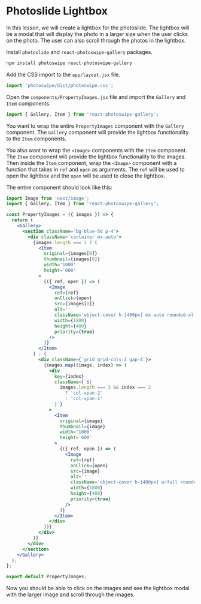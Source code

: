 # Photoslide Lightbox

In this lesson, we will create a lightbox for the photoslide. The lightbox will be a modal that will display the photo in a larger size when the user clicks on the photo. The user can also scroll through the photos in the lightbox.

Install `photoslide` and `react-photoswipe-gallery` packages.

```bash
npm install photoswipe react-photoswipe-gallery
```

Add the CSS import to the `app/layout.jsx` file.

```jsx
import 'photoswipe/dist/photoswipe.css';
```

Open the `components/PropertyImages.jsx` file and import the `Gallery` and `Item` components.

```jsx
import { Gallery, Item } from 'react-photoswipe-gallery';
```

You want to wrap the entire `PropertyImages` component with the `Gallery` component. The `Gallery` component will provide the lightbox functionality to the `Item` components.

You also want to wrap the `<Image>` components with the `Item` component. The `Item` component will provide the lightbox functionality to the images. Then inside the `Item` component, wrap the `<Image>` component with a function that takes in `ref` and `open` as arguments. The `ref` will be used to open the lightbox and the `open` will be used to close the lightbox.

The entire component should look like this:

```jsx
import Image from 'next/image';
import { Gallery, Item } from 'react-photoswipe-gallery';

const PropertyImages = ({ images }) => {
  return (
    <Gallery>
      <section className='bg-blue-50 p-4'>
        <div className='container mx-auto'>
          {images.length === 1 ? (
            <Item
              original={images[0]}
              thumbnail={images[0]}
              width='1000'
              height='600'
            >
              {({ ref, open }) => (
                <Image
                  ref={ref}
                  onClick={open}
                  src={images[0]}
                  alt=''
                  className='object-cover h-[400px] mx-auto rounded-xl'
                  width={1800}
                  height={400}
                  priority={true}
                />
              )}
            </Item>
          ) : (
            <div className={`grid grid-cols-2 gap-4`}>
              {images.map((image, index) => (
                <div
                  key={index}
                  className={`${
                    images.length === 3 && index === 2
                      ? 'col-span-2'
                      : 'col-span-1'
                  }`}
                >
                  <Item
                    original={image}
                    thumbnail={image}
                    width='1000'
                    height='600'
                  >
                    {({ ref, open }) => (
                      <Image
                        ref={ref}
                        onClick={open}
                        src={image}
                        alt=''
                        className='object-cover h-[400px] w-full rounded-xl'
                        width={1800}
                        height={400}
                        priority={true}
                      />
                    )}
                  </Item>
                </div>
              ))}
            </div>
          )}
        </div>
      </section>
    </Gallery>
  );
};

export default PropertyImages;
```

Now you should be able to click on the images and see the lightbox modal with the larger image and scroll through the images.
